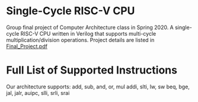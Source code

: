 # Single-Cycle RISC-V CPU
Group final project of Computer Architecture class in Spring 2020.
A single-cycle RISC-V CPU written in Verilog that supports multi-cycle multiplication/division operations.
Project details are listed in [Final_Project.pdf](Final_Project.pdf)

# Full List of Supported Instructions
Our architecture supports:
    add, sub, and, or, mul
    addi, slti, lw, sw
    beq, bge, jal, jalr, 
    auipc, slli, srli, srai